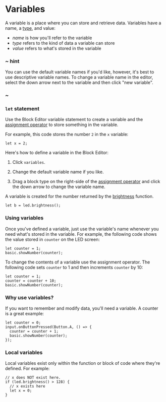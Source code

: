 # Variables

A variable is a place where you can store and retrieve data. Variables have a name, a [type](/reference/types), and value:

* *name* is how you'll refer to the variable
* *type* refers to the kind of data a variable can store
* *value* refers to what's stored in the variable

### ~ hint

You can use the default variable names if you'd like, however, it's best to use descriptive variable names. To change a variable name in the editor, select the down arrow next to the variable and then click "new variable".

### ~

### ``let`` statement

Use the Block Editor variable statement to create a variable 
and the [assignment operator](/blocks/variables/assign) 
to store something in the variable.

For example, this code stores the number `2` in the `x` variable:

```block
let x = 2;
```
Here's how to define a variable in the Block Editor:

1. Click `variables`.

2. Change the default variable name if you like.

3. Drag a block type on the right-side of the [assignment operator](/blocks/variables/assign) and click the down arrow to change the variable name.

A variable is created for the number returned by the [brightness](/reference/led/brightness) function.

```block
let b = led.brightness();
```

### Using variables

Once you've defined a variable, just use the variable's name whenever you need what's stored in the variable. For example, the following code shows the value stored in `counter` on the LED screen:

```blocks
let counter = 1;
basic.showNumber(counter);
```

To change the contents of a variable use the assignment operator. The following code sets `counter` to 1 and then increments `counter` by 10:

```block
let counter = 1;
counter = counter + 10;
basic.showNumber(counter);
```

### Why use variables?

If you want to remember and modify data, you'll need a variable. 
A counter is a great example:

```block
let counter = 0;
input.onButtonPressed(Button.A, () => { 
  counter = counter + 1;
  basic.showNumber(counter);
});
```

### Local variables

Local variables exist only within the function or block of code where they're defined. For example:

```block
// x does NOT exist here.
if (led.brightness() > 128) {
  // x exists here
  let x = 0;
}
```
